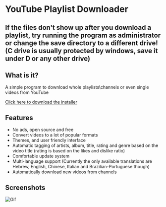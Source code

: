 # YouTube Playlist Downloader

## If the files don't show up after you download a playlist, try running the program as administrator or change the save directory to a different drive! (C drive is usually protected by windows, save it under D or any other drive)

## What is it?
A simple program to download whole playlists\channels or even single videos from YouTube 

[Click here to download the installer](https://github.com/shaked6540/YoutubePlaylistDownloader/releases/download/1.9.9/YoutubePlaylistDownloader.exe) 

## Features
- No ads, open source and free
- Convert videos to a lot of popular formats
- Themes, and user friendly interface
- Automatic tagging of artists, album, title, rating and genre based on the video title (rating is based on the likes and dislike ratio)
- Comfortable update system
- Multi-language support (Currently the only available translations are Hebrew, English, Chinese, Italian and Brazilian-Portuguese though)
- Automatically download new videos from channels

## Screenshots
![Gif](https://i.imgur.com/bQw4fVm.gif "Gif")

